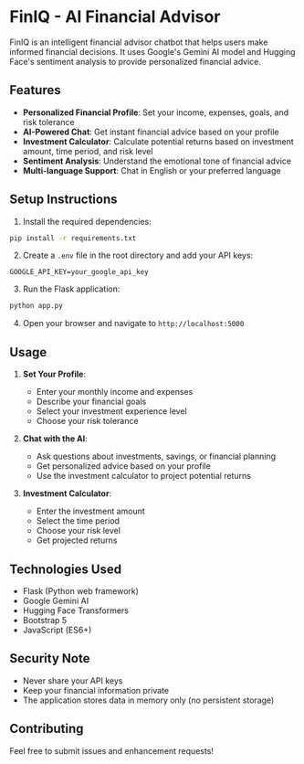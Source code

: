# FinIQ - AI Financial Advisor

FinIQ is an intelligent financial advisor chatbot that helps users make informed financial decisions. It uses Google's Gemini AI model and Hugging Face's sentiment analysis to provide personalized financial advice.

## Features

- **Personalized Financial Profile**: Set your income, expenses, goals, and risk tolerance
- **AI-Powered Chat**: Get instant financial advice based on your profile
- **Investment Calculator**: Calculate potential returns based on investment amount, time period, and risk level
- **Sentiment Analysis**: Understand the emotional tone of financial advice
- **Multi-language Support**: Chat in English or your preferred language

## Setup Instructions

1. Install the required dependencies:
```bash
pip install -r requirements.txt
```

2. Create a `.env` file in the root directory and add your API keys:
```
GOOGLE_API_KEY=your_google_api_key
```

3. Run the Flask application:
```bash
python app.py
```

4. Open your browser and navigate to `http://localhost:5000`

## Usage

1. **Set Your Profile**:
   - Enter your monthly income and expenses
   - Describe your financial goals
   - Select your investment experience level
   - Choose your risk tolerance

2. **Chat with the AI**:
   - Ask questions about investments, savings, or financial planning
   - Get personalized advice based on your profile
   - Use the investment calculator to project potential returns

3. **Investment Calculator**:
   - Enter the investment amount
   - Select the time period
   - Choose your risk level
   - Get projected returns

## Technologies Used

- Flask (Python web framework)
- Google Gemini AI
- Hugging Face Transformers
- Bootstrap 5
- JavaScript (ES6+)

## Security Note

- Never share your API keys
- Keep your financial information private
- The application stores data in memory only (no persistent storage)

## Contributing

Feel free to submit issues and enhancement requests! 